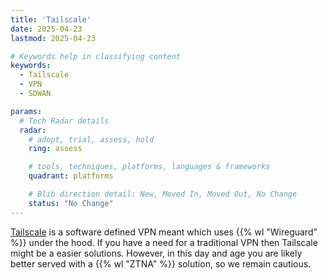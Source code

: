 ```yaml
---
title: 'Tailscale'
date: 2025-04-23
lastmod: 2025-04-23

# Keywords help in classifying content
keywords:
  - Tailscale
  - VPN
  - SDWAN

params:
  # Tech Radar details
  radar:
    # adopt, trial, assess, hold
    ring: assess

    # tools, techniques, platforms, languages & frameworks
    quadrant: platforms

    # Blib direction detail: New, Moved In, Moved Out, No Change
    status: "No Change"
---
```


[Tailscale](https://tailscale.com/) is a software defined VPN meant which uses {{% wl "Wireguard" %}} under the hood.  If you have a need for a traditional VPN then Tailscale might be a easier solutions.  However, in this day and age you are likely better served with a {{% wl "ZTNA" %}} solution, so we remain cautious.

<!--more-->
